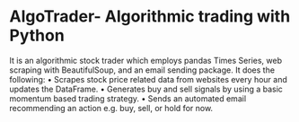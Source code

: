 # AlgoTrader- Algorithmic trading with Python 
It is an algorithmic stock trader which employs pandas Times Series, web scraping with BeautifulSoup, and an email sending package.
It does the following:
•	Scrapes stock price related data from websites every hour and updates the DataFrame.
•	Generates buy and sell signals by using a basic momentum based trading strategy.
•	Sends an automated email recommending an action e.g. buy, sell, or hold for now.
